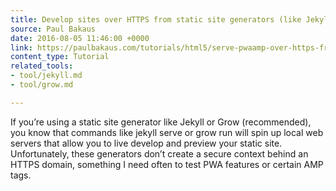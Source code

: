 ```yaml
---
title: Develop sites over HTTPS from static site generators (like Jekyll)
source: Paul Bakaus
date: 2016-08-05 11:46:00 +0000
link: https://paulbakaus.com/tutorials/html5/serve-pwaamp-over-https-from-static-site-generators-like-jekyll/
content_type: Tutorial
related_tools:
- tool/jekyll.md
- tool/grow.md

---
```

If you’re using a static site generator like Jekyll or Grow (recommended), you know that commands like jekyll serve or grow run will spin up local web servers that allow you to live develop and preview your static site. Unfortunately, these generators don’t create a secure context behind an HTTPS domain, something I need often to test PWA features or certain AMP tags.
